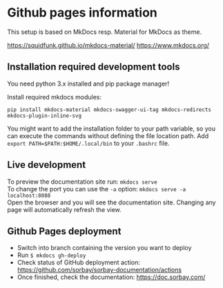 # Github pages information

This setup is based on MkDocs resp. Material for MkDocs as theme.

https://squidfunk.github.io/mkdocs-material/
https://www.mkdocs.org/

## Installation required development tools

You need python 3.x installed and pip package manager!

Install required mkdocs modules:

    pip install mkdocs-material mkdocs-swagger-ui-tag mkdocs-redirects mkdocs-plugin-inline-svg

You might want to add the installation folder to your path variable, so you can execute the commands without defining the file location path.
Add `export PATH=$PATH:$HOME/.local/bin` to your `.bashrc` file.

## Live development

To preview the documentation site run: `mkdocs serve`  
To change the port you can use the `-a` option: `mkdocs serve -a localhost:8088`  
Open the browser and you will see the documentation site. Changing any page will automatically refresh the view.

## Github Pages deployment

* Switch into branch containing the version you want to deploy
* Run `$ mkdocs gh-deploy`
* Check status of GitHub deployment action: https://github.com/sorbay/sorbay-documentation/actions
* Once finished, check the documentation: https://doc.sorbay.com/